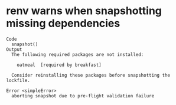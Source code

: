# renv warns when snapshotting missing dependencies

    Code
      snapshot()
    Output
      The following required packages are not installed:
      
      	oatmeal  [required by breakfast]
      
      Consider reinstalling these packages before snapshotting the lockfile.
      
    Error <simpleError>
      aborting snapshot due to pre-flight validation failure

